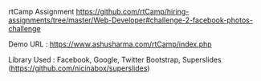 rtCamp Assignment https://github.com/rtCamp/hiring-assignments/tree/master/Web-Developer#challenge-2-facebook-photos-challenge

Demo URL : https://www.ashusharma.com/rtCamp/index.php

Library Used : Facebook, Google, Twitter Bootstrap, Superslides (https://github.com/nicinabox/superslides)


